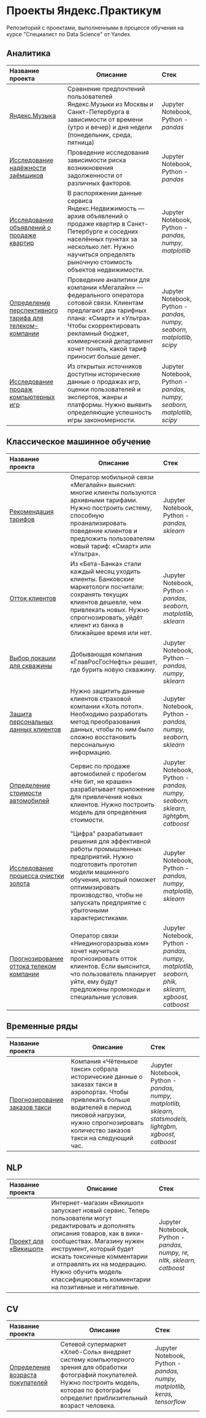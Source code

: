# Проекты Яндекс.Практикум

Репозиторий с проектами, выполненными в процессе обучения на курсе "Специалист по Data Science" от Yandex.

## Аналитика
| Название проекта | Описание | Стек | 
| :--- | --- | :--- |
| [Яндекс.Музыка](https://clck.ru/35wamy) | Сравнение предпочтений пользователей Яндекс.Музыки из Москвы и Санкт-Петербурга в зависимости от времени (утро и вечер) и дня недели (понедельник, среда, пятница)| Jupyter Notebook, Python - *pandas* |
| [Исследование надёжности заёмщиков](https://clck.ru/35msGd) | Проведение исследования зависимости риска возникновения задолженности от различных факторов. | Jupyter Notebook, Python - *pandas* |
| [Исследование объявлений о продаже квартир](https://clck.ru/35msHp) | В распоряжении данные сервиса Яндекс.Недвижимость — архив объявлений о продаже квартир в Санкт-Петербурге и соседних населённых пунктах за несколько лет. Нужно научиться определять рыночную стоимость объектов недвижимости. | Jupyter Notebook, Python - *pandas, numpy, matplotlib* |
| [Определение перспективного тарифа для телеком-компании](https://clck.ru/35waoF) | Проведение аналитики для компании «Мегалайн» — федерального оператора сотовой связи. Клиентам предлагают два тарифных плана: «Смарт» и «Ультра». Чтобы скорректировать рекламный бюджет, коммерческий департамент хочет понять, какой тариф приносит больше денег. | Jupyter Notebook, Python - *pandas, numpy, seaborn, matplotlib, scipy* |
| [Исследование продаж компьютерных игр](https://clck.ru/35wapZ) | Из открытых источников доступны исторические данные о продажах игр, оценки пользователей и экспертов, жанры и платформы. Нужно выявить определяющие успешность игры закономерности. | Jupyter Notebook, Python - *pandas, numpy, seaborn, matplotlib, scipy* |

## Классическое машинное обучение
| Название проекта | Описание | Стек | 
| :--- | --- | :--- |
| [Рекомендация тарифов](https://clck.ru/35n2Vk) | Оператор мобильной связи «Мегалайн» выяснил: многие клиенты пользуются архивными тарифами. Нужно построить систему, способную проанализировать поведение клиентов и предложить пользователям новый тариф: «Смарт» или «Ультра». | Jupyter Notebook, Python - *pandas, sklearn* |
| [Отток клиентов](https://clck.ru/35n2Xc) | Из «Бета-Банка» стали каждый месяц уходить клиенты. Банковские маркетологи посчитали: сохранять текущих клиентов дешевле, чем привлекать новых. Нужно спрогнозировать, уйдёт клиент из банка в ближайшее время или нет. | Jupyter Notebook, Python - *pandas, seaborn, matplotlib, sklearn* |
| [Выбор локации для скважины](https://clck.ru/35n2Yd) | Добывающая компания «ГлавРосГосНефть» решает, где бурить новую скважину. | Jupyter Notebook, Python - *pandas, numpy, sklearn* |
| [Защита персональных данных клиентов](https://clck.ru/35n2bY) | Нужно защитить данные клиентов страховой компании «Хоть потоп». Необходимо разработать метод преобразования данных, чтобы по ним было сложно восстановить персональную информацию. | Jupyter Notebook, Python - *pandas, numpy, seaborn, sklearn* |
| [Определение стоимости автомобилей](https://clck.ru/35n2dL) | Сервис по продаже автомобилей с пробегом «Не бит, не крашен» разрабатывает приложение для привлечения новых клиентов. Нужно построить модель для определения стоимости. | Jupyter Notebook, Python - *pandas, numpy, seaborn, sklearn, lightgbm, catboost* |
| [Исследование процесса очистки золота](https://clck.ru/35wash) | "Цифра" разрабатывает решения для эффективной работы промышленных предприятий. Нужно подготовить прототип модели машинного обучения, который поможет оптимизировать производство, чтобы не запускать предприятие с убыточными характеристиками. | Jupyter Notebook, Python - *pandas, numpy, matplotlib, sklearn* |
| [Прогнозирование оттока телеком компании](https://clck.ru/35wb4v) | Оператор связи «Ниединогоразрыва.ком» хочет научиться прогнозировать отток клиентов. Если выяснится, что пользователь планирует уйти, ему будут предложены промокоды и специальные условия. | Jupyter Notebook, Python - *pandas, numpy, matplotlib, seaborn, phik, sklearn, xgboost, catboost* |

## Временные ряды
| Название проекта | Описание | Стек | 
| :--- | --- | :--- |
| [Прогнозирование заказов такси](https://clck.ru/35n2ey) | Компания «Чётенькое такси» собрала исторические данные о заказах такси в аэропортах. Чтобы привлекать больше водителей в период пиковой нагрузки, нужно спрогнозировать количество заказов такси на следующий час. | Jupyter Notebook, Python - *pandas, numpy, matplotlib, sklearn, statsmodels, lightgbm, xgboost, catboost* |

## NLP
| Название проекта | Описание | Стек | 
| :--- | --- | :--- |
| [Проект для «Викишоп»](https://clck.ru/35wb6P) | Интернет-магазин «Викишоп» запускает новый сервис. Теперь пользователи могут редактировать и дополнять описания товаров, как в вики-сообществах. Магазину нужен инструмент, который будет искать токсичные комментарии и отправлять их на модерацию. Нужно обучить модель классифицировать комментарии на позитивные и негативные. | Jupyter Notebook, Python - *pandas, numpy, re, nltk, sklearn, catboost* |

## CV
| Название проекта | Описание | Стек | 
| :--- | --- | :--- |
| [Определение возраста покупателей](https://clck.ru/35n2hc) | Сетевой супермаркет «Хлеб-Соль» внедряет систему компьютерного зрения для обработки фотографий покупателей. Нужно построить модель, которая по фотографии определит приблизительный возраст человека. | Jupyter Notebook, Python - *pandas, numpy, matplotlib, keras, tensorflow* |
